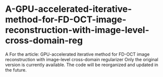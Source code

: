 # A-GPU-accelerated-iterative-method-for-FD-OCT-image-reconstruction-with-image-level-cross-domain-reg
A For the article: GPU-accelerated iterative method for FD-OCT image reconstruction with image-level cross-domain regularizer
Only the original version is currently available. The code will be reorganized and updated in the future.
